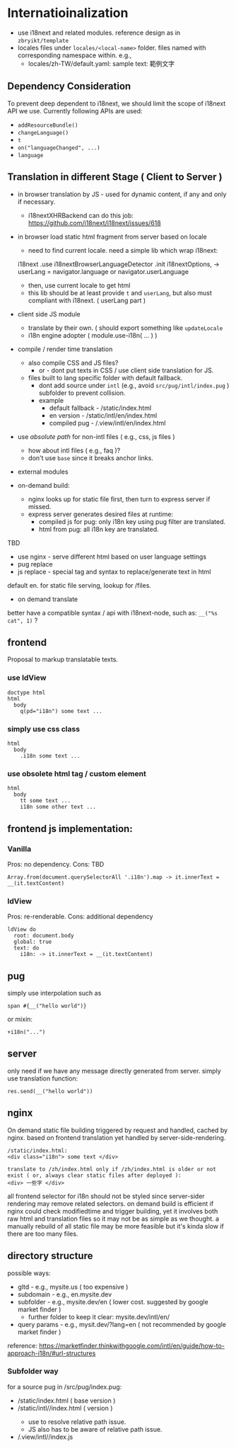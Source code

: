 # Internatioinalization

 - use i18next and related modules. reference design as in `zbryikt/template`
 - locales files under `locales/<local-name>` folder. files named with corresponding namespace within. e.g., 
   - locales/zh-TW/default.yaml:
     sample text: 範例文字


## Dependency Consideration

To prevent deep dependent to i18next, we should limit the scope of i18next API we use. Currently following APIs are used:

 - `addResourceBundle()`
 - `changeLanguage()`
 - `t`
 - `on("languageChanged", ...)`
 - `language`


## Translation in different Stage ( Client to Server )

 - in browser translation by JS - used for dynamic content, if any and only if necessary. 
   - i18nextXHRBackend can do this job: https://github.com/i18next/i18next/issues/618
 - in browser load static html fragment from server based on locale
   - need to find current locale. need a simple lib which wrap i18next:

    i18next
      .use i18nextBrowserLanguageDetector
      .init i18nextOptions, -> userLang = navigator.language or navigator.userLanguage

   - then, use current locale to get html
   - this lib should be at least provide `t` and `userLang`, but also must compliant with i18next. ( userLang part )
 - client side JS module
   - translate by their own. ( should export something like `updateLocale`
   - i18n engine adopter ( module.use-i18n( ... ) )
 - compile / render time translation
   - also compile CSS and JS files?
     - or - dont put texts in CSS / use client side translation for JS.
   - files built to lang specific folder with default fallback.
     - dont add source under `intl` (e.g., avoid `src/pug/intl/index.pug` )  subfolder to prevent collision.
     - example
       - default fallback - /static/index.html
       - en version - /static/intl/en/index.html
       - compiled pug - /.view/intl/en/index.html
 - use *absolute path* for non-intl files ( e.g., css, js files )
   - how about intl files ( e.g., faq )?
   - don't use `base` since it breaks anchor links.
 - external modules
 - on-demand build:
   - nginx looks up for static file first, then turn to express server if missed.
   - express server generates desired files at runtime:
     - compiled js for pug: only i18n key using pug filter are translated.
     - html from pug: all i18n key are translated.



TBD

 * use nginx - serve different html based on user language settings
 * pug replace
 * js replace - special tag and syntax to replace/generate text in html

default en. for static file serving, lookup for <lang>/files.
 * on demand translate

better have a compatible syntax / api with i18next-node, such as: `__("%s cat", 1)` ?

## frontend

Proposal to markup translatable texts.

### use ldView

    doctype html
    html
      body
        q(pd="i18n") some text ...


### simply use css class

    html
      body
        .i18n some text ...


### use obsolete html tag / custom element

    html
      body
        tt some text ...
        i18n some other text ...

## frontend js implementation:

### Vanilla

Pros: no dependency.
Cons: TBD


    Array.from(document.querySelectorAll '.i18n').map -> it.innerText = __(it.textContent)


### ldView

Pros: re-renderable.
Cons: additional dependency

    ldView do
      root: document.body
      global: true
      text: do
        i18n: -> it.innerText = __(it.textContent)


## pug

simply use interpolation such as 

    span #{__("hello world")}

or mixin:

    +i18n("...")


## server 

only need if we have any message directly generated from server. simply use translation function:

    res.send(__("hello world"))


## nginx

On demand static file building triggered by request and handled, cached by nginx.
based on frontend translation yet handled by server-side-rendering.

    /static/index.html:
    <div class="i18n"> some text </div>

    translate to /zh/index.html only if /zh/index.html is older or not exist ( or, always clear static files after deployed ):
    <div> 一些字 </div>



all frontend selector for i18n should not be styled since server-sider rendering may remove related selectors.
on demand build is efficient if nginx could check modifiedtime and trigger building, yet it involves both raw html and  translation files so it may not be as simple as we thought. a manually rebuild of all static file may be more feasible but it's kinda slow if there are too many files.


## directory structure

possible ways: 

 - gltd - e.g., mysite.us ( too expensive )
 - subdomain - e.g., en.mysite.dev 
 - subfolder - e.g., mysite.dev/en ( lower cost. suggested by google market finder )
   - further folder to keep it clear: mysite.dev/intl/en/
 - query params - e.g., mysit.dev/?lang=en ( not recommended by google market finder )

reference: https://marketfinder.thinkwithgoogle.com/intl/en/guide/how-to-approach-i18n/#url-structures

### Subfolder way

for a source pug in /src/pug/index.pug:

 - /static/index.html ( base version )
 - /static/intl/<locale>/index.html ( <locale> version )
   - use <base> to resolve relative path issue.
   - JS also has to be aware of relative path issue.
 - /.view/intl/<locale>/index.js 
 

